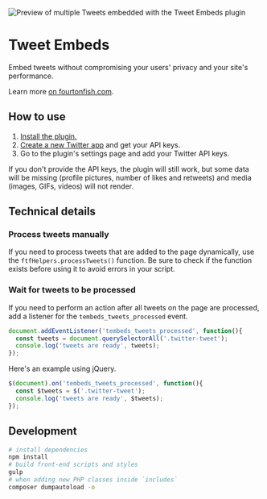 ![Preview of multiple Tweets embedded with the Tweet Embeds plugin](./images/thumbnail/tweet-embeds-bw-tint.png)

# Tweet Embeds

Embed tweets without compromising your users' privacy and your site's performance.

Learn more [on fourtonfish.com](https://fourtonfish.com/project/tweet-embeds-wordpress-plugin/).

## How to use

1. [Install the plugin.](https://wordpress.org/plugins/tembeds)
2. [Create a new Twitter app](https://developer.twitter.com/en/dashboard) and get your API keys.
3. Go to the plugin's settings page and add your Twitter API keys.

If you don't provide the API keys, the plugin will still work, but some data will be missing (profile pictures, number of likes and retweets) and media (images, GIFs, videos) will not render.

## Technical details

### Process tweets manually

If you need to process tweets that are added to the page dynamically, use the `ftfHelpers.processTweets()` function. Be sure to check if the function exists before using it to avoid errors in your script.


### Wait for tweets to be processed

If you need to perform an action after all tweets on the page are processed, add a listener for the `tembeds_tweets_processed` event.

```js
document.addEventListener('tembeds_tweets_processed', function(){
  const tweets = document.querySelectorAll('.twitter-tweet');
  console.log('tweets are ready', tweets);    
});
```

Here's an example using jQuery.

```js
$(document).on('tembeds_tweets_processed', function(){
  const $tweets = $('.twitter-tweet');
  console.log('tweets are ready', $tweets);
});
```

## Development

```sh
# install dependencies
npm install
# build front-end scripts and styles
gulp
# when adding new PHP classes inside `includes`
composer dumpautoload -o 
```
